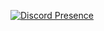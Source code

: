 [![Discord Presence](https://lanyard-profile-readme.vercel.app/api/576451390277156899?theme=dark&bg=&borderRadius=10px&animated=true&idleMessage=https://discord.gg/MD7cwfHAdk&hideStatus=false&hideTimestamp=false&hideBadges=false)](https://discord.com/users/576451390277156899)
